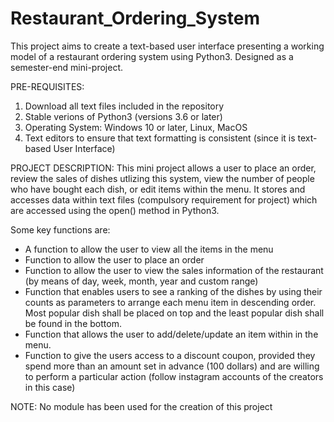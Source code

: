 # Restaurant_Ordering_System
This project aims to create a text-based user interface presenting a working model of a restaurant ordering system using Python3.
Designed as a semester-end mini-project.

PRE-REQUISITES:
1. Download all text files included in the repository
2. Stable verions of Python3 (versions 3.6 or later)
3. Operating System: Windows 10 or later, Linux, MacOS
4. Text editors to ensure that text formatting is consistent (since it is text-based User Interface)

PROJECT DESCRIPTION:
This mini project allows a user to place an order, review the sales of dishes utlizing this system, view the number of people who have bought each dish,
or edit items within the menu. It stores and accesses data within text files (compulsory requirement for project) which are accessed using the open() method in Python3.

Some key functions are:
  - A function to allow the user to view all the items in the menu
  - Function to allow the user to place an order
  - Function to allow the user to view the sales information of the restaurant (by means of day, week, month, year and custom range)
  - Function that enables users to see a ranking of the dishes by using their counts as parameters to arrange each menu item in descending order. 
     Most popular dish shall be placed on top and the least popular dish shall be found in the bottom.
  - Function that allows the user to add/delete/update an item within in the menu.
  - Function to give the users access to a discount coupon, provided they spend more than an amount set in advance (100 dollars) and are willing to perform a particular 
     action (follow instagram accounts of the creators in this case)
 
 NOTE: No module has been used for the creation of this project
